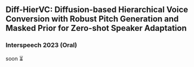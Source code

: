 ##  Diff-HierVC: Diffusion-based Hierarchical Voice Conversion with Robust Pitch Generation and Masked Prior for Zero-shot Speaker Adaptation 
### Interspeech 2023 (Oral)

soon ⏳
